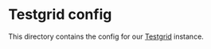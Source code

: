 # Testgrid config

This directory contains the config for our [Testgrid](https://github.com/kubernetes/test-infra/tree/master/testgrid) instance.
